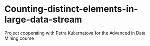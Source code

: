 # Counting-distinct-elements-in-large-data-stream
Project cooperating with Petra Kubernatova for the Advanced in Data Mining course
